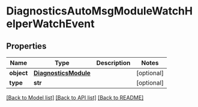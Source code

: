 # DiagnosticsAutoMsgModuleWatchHelperWatchEvent

## Properties
Name | Type | Description | Notes
------------ | ------------- | ------------- | -------------
**object** | [**DiagnosticsModule**](DiagnosticsModule.md) |  | [optional] 
**type** | **str** |  | [optional] 

[[Back to Model list]](../README.md#documentation-for-models) [[Back to API list]](../README.md#documentation-for-api-endpoints) [[Back to README]](../README.md)


